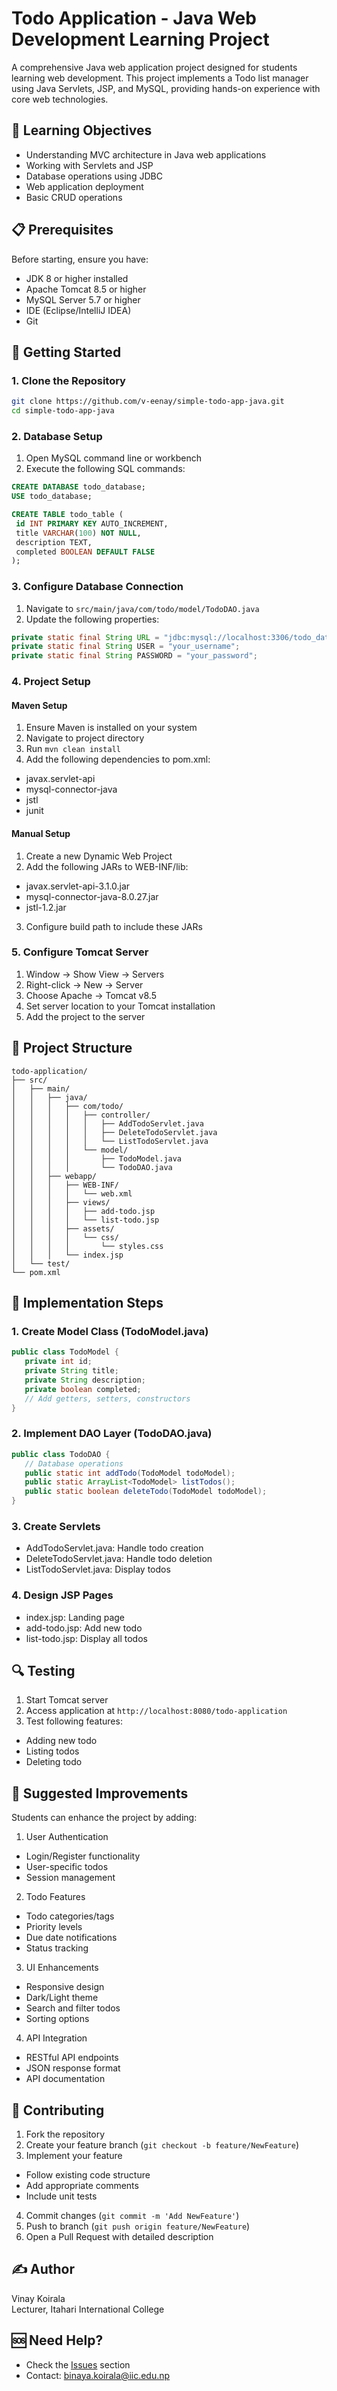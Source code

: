 # Todo Application - Java Web Development Learning Project

A comprehensive Java web application project designed for students learning web development. This project implements a Todo list manager using Java Servlets, JSP, and MySQL, providing hands-on experience with core web technologies.

## 🎯 Learning Objectives

- Understanding MVC architecture in Java web applications
- Working with Servlets and JSP
- Database operations using JDBC
- Web application deployment
- Basic CRUD operations

## 📋 Prerequisites

Before starting, ensure you have:

- JDK 8 or higher installed
- Apache Tomcat 8.5 or higher
- MySQL Server 5.7 or higher
- IDE (Eclipse/IntelliJ IDEA)
- Git

## 🚀 Getting Started

### 1. Clone the Repository

```bash
git clone https://github.com/v-eenay/simple-todo-app-java.git
cd simple-todo-app-java
```

### 2. Database Setup

1. Open MySQL command line or workbench
2. Execute the following SQL commands:

```sql
CREATE DATABASE todo_database;
USE todo_database;

CREATE TABLE todo_table (
 id INT PRIMARY KEY AUTO_INCREMENT,
 title VARCHAR(100) NOT NULL,
 description TEXT,
 completed BOOLEAN DEFAULT FALSE
);
```

### 3. Configure Database Connection

1. Navigate to `src/main/java/com/todo/model/TodoDAO.java`
2. Update the following properties:

```java
private static final String URL = "jdbc:mysql://localhost:3306/todo_database";
private static final String USER = "your_username";
private static final String PASSWORD = "your_password";
```

### 4. Project Setup

#### Maven Setup
1. Ensure Maven is installed on your system
2. Navigate to project directory
3. Run `mvn clean install`
4. Add the following dependencies to pom.xml:
- javax.servlet-api
- mysql-connector-java
- jstl
- junit

#### Manual Setup
1. Create a new Dynamic Web Project
2. Add the following JARs to WEB-INF/lib:
- javax.servlet-api-3.1.0.jar
- mysql-connector-java-8.0.27.jar
- jstl-1.2.jar
3. Configure build path to include these JARs

### 5. Configure Tomcat Server

1. Window → Show View → Servers
2. Right-click → New → Server
3. Choose Apache → Tomcat v8.5
4. Set server location to your Tomcat installation
5. Add the project to the server

## 📁 Project Structure

```
todo-application/
├── src/
│   ├── main/
│   │   ├── java/
│   │   │   ├── com/todo/
│   │   │   │   ├── controller/
│   │   │   │   │   ├── AddTodoServlet.java
│   │   │   │   │   ├── DeleteTodoServlet.java
│   │   │   │   │   └── ListTodoServlet.java
│   │   │   │   └── model/
│   │   │   │       ├── TodoModel.java
│   │   │   │       └── TodoDAO.java
│   │   ├── webapp/
│   │   │   ├── WEB-INF/
│   │   │   │   └── web.xml
│   │   │   ├── views/
│   │   │   │   ├── add-todo.jsp
│   │   │   │   └── list-todo.jsp
│   │   │   ├── assets/
│   │   │   │   └── css/
│   │   │   │       └── styles.css
│   │   │   └── index.jsp
│   └── test/
└── pom.xml
```

## 🎯 Implementation Steps

### 1. Create Model Class (TodoModel.java)
```java
public class TodoModel {
   private int id;
   private String title;
   private String description;
   private boolean completed;
   // Add getters, setters, constructors
}
```

### 2. Implement DAO Layer (TodoDAO.java)
```java
public class TodoDAO {
   // Database operations
   public static int addTodo(TodoModel todoModel);
   public static ArrayList<TodoModel> listTodos();
   public static boolean deleteTodo(TodoModel todoModel);
}
```

### 3. Create Servlets
- AddTodoServlet.java: Handle todo creation
- DeleteTodoServlet.java: Handle todo deletion
- ListTodoServlet.java: Display todos

### 4. Design JSP Pages
- index.jsp: Landing page
- add-todo.jsp: Add new todo
- list-todo.jsp: Display all todos

## 🔍 Testing

1. Start Tomcat server
2. Access application at `http://localhost:8080/todo-application`
3. Test following features:
- Adding new todo
- Listing todos
- Deleting todo

## 🚀 Suggested Improvements

Students can enhance the project by adding:

1. User Authentication
- Login/Register functionality
- User-specific todos
- Session management

2. Todo Features
- Todo categories/tags
- Priority levels
- Due date notifications
- Status tracking

3. UI Enhancements
- Responsive design
- Dark/Light theme
- Search and filter todos
- Sorting options

4. API Integration
- RESTful API endpoints
- JSON response format
- API documentation

## 🤝 Contributing

1. Fork the repository
2. Create your feature branch (`git checkout -b feature/NewFeature`)
3. Implement your feature
- Follow existing code structure
- Add appropriate comments
- Include unit tests
4. Commit changes (`git commit -m 'Add NewFeature'`)
5. Push to branch (`git push origin feature/NewFeature`)
6. Open a Pull Request with detailed description

## ✍️ Author

Vinay Koirala  
Lecturer, Itahari International College

## 🆘 Need Help?

- Check the [Issues](https://github.com/v-eenay/simple-todo-app-java/issues) section
- Contact: binaya.koirala@iic.edu.np